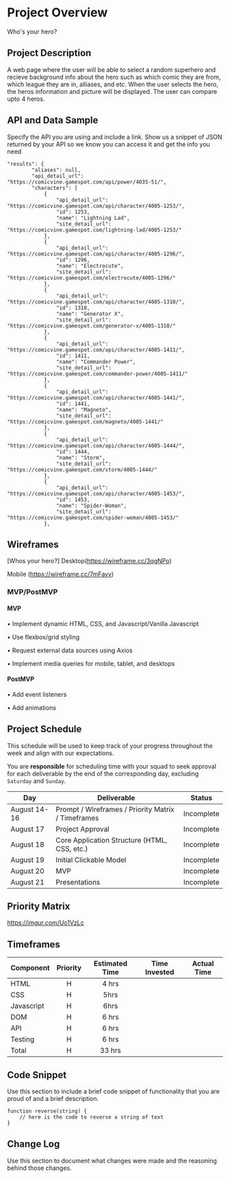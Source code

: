 # Project Overview

Who's your hero?



## Project Description

A web page where the user will be able to select a random superhero and recieve background info about the hero such as which comic they are from, which league they are in, alliases, and etc. When the user selects the hero, the heros information and picture will be displayed. The user can compare upto 4 heros.

## API and Data Sample

Specify the API you are using and include a link. Show us a snippet of JSON returned by your API so we know you can access it and get the info you need
```
"results": {
        "aliases": null,
        "api_detail_url": "https://comicvine.gamespot.com/api/power/4035-51/",
        "characters": [
            {
                "api_detail_url": "https://comicvine.gamespot.com/api/character/4005-1253/",
                "id": 1253,
                "name": "Lightning Lad",
                "site_detail_url": "https://comicvine.gamespot.com/lightning-lad/4005-1253/"
            },
            {
                "api_detail_url": "https://comicvine.gamespot.com/api/character/4005-1296/",
                "id": 1296,
                "name": "Electrocute",
                "site_detail_url": "https://comicvine.gamespot.com/electrocute/4005-1296/"
            },
            {
                "api_detail_url": "https://comicvine.gamespot.com/api/character/4005-1310/",
                "id": 1310,
                "name": "Generator X",
                "site_detail_url": "https://comicvine.gamespot.com/generator-x/4005-1310/"
            },
            {
                "api_detail_url": "https://comicvine.gamespot.com/api/character/4005-1411/",
                "id": 1411,
                "name": "Commander Power",
                "site_detail_url": "https://comicvine.gamespot.com/commander-power/4005-1411/"
            },
            {
                "api_detail_url": "https://comicvine.gamespot.com/api/character/4005-1441/",
                "id": 1441,
                "name": "Magneto",
                "site_detail_url": "https://comicvine.gamespot.com/magneto/4005-1441/"
            },
            {
                "api_detail_url": "https://comicvine.gamespot.com/api/character/4005-1444/",
                "id": 1444,
                "name": "Storm",
                "site_detail_url": "https://comicvine.gamespot.com/storm/4005-1444/"
            },
            {
                "api_detail_url": "https://comicvine.gamespot.com/api/character/4005-1453/",
                "id": 1453,
                "name": "Spider-Woman",
                "site_detail_url": "https://comicvine.gamespot.com/spider-woman/4005-1453/"
            },
```
## Wireframes

[Whos your hero?] Desktop(https://wireframe.cc/3qgNPo) 

Mobile (https://wireframe.cc/7mFavv)


### MVP/PostMVP

#### MVP 

• Implement dynamic HTML, CSS, and Javascript/Vanilla Javascript

• Use flexbox/grid styling

• Request external data sources using Axios

• Implement media queries for mobile, tablet, and desktops


#### PostMVP  


•	Add event listeners

•	Add animations



## Project Schedule

This schedule will be used to keep track of your progress throughout the week and align with our expectations.  

You are **responsible** for scheduling time with your squad to seek approval for each deliverable by the end of the corresponding day, excluding `Saturday` and `Sunday`.

|  Day | Deliverable | Status
|---|---| ---|
|August 14-16| Prompt / Wireframes / Priority Matrix / Timeframes | Incomplete
|August 17| Project Approval | Incomplete
|August 18| Core Application Structure (HTML, CSS, etc.) | Incomplete
|August 19| Initial Clickable Model  | Incomplete
|August 20| MVP | Incomplete
|August 21| Presentations | Incomplete

## Priority Matrix

https://imgur.com/Uo1VzLc

## Timeframes



| Component | Priority | Estimated Time | Time Invested | Actual Time |
| --- | :---: |  :---: | :---: | :---: |
| HTML | H | 4 hrs|  |  |
| CSS | H | 5hrs| |  |
| Javascript | H | 6hrs| |  |
| DOM| H | 6 hrs| |  |
| API| H | 6 hrs| |  |
| Testing | H | 6 hrs| |  |
| Total | H | 33 hrs| | |
## Code Snippet

Use this section to include a brief code snippet of functionality that you are proud of and a brief description.  

```
function reverse(string) {
	// here is the code to reverse a string of text
}
```

## Change Log
 Use this section to document what changes were made and the reasoning behind those changes.  
